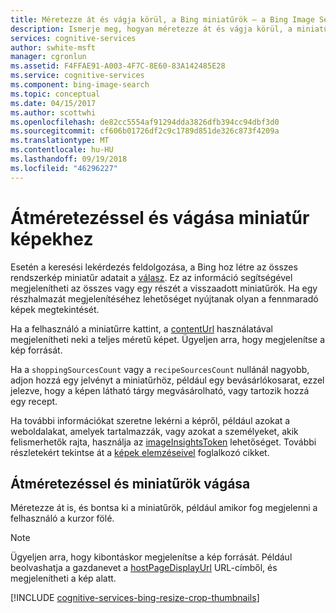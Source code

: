 ```yaml
---
title: Méretezze át és vágja körül, a Bing miniatűrök – a Bing Image Search API
description: Ismerje meg, hogyan méretezze át és vágja körül, a miniatűrök a, a Bing Image Search API-válasz tartalmazza.
services: cognitive-services
author: swhite-msft
manager: cgronlun
ms.assetid: F4FFAE91-A003-4F7C-8E60-83A142485E28
ms.service: cognitive-services
ms.component: bing-image-search
ms.topic: conceptual
ms.date: 04/15/2017
ms.author: scottwhi
ms.openlocfilehash: de82cc5554af91294dda3826dfb394cc94dbf3d0
ms.sourcegitcommit: cf606b01726df2c9c1789d851de326c873f4209a
ms.translationtype: MT
ms.contentlocale: hu-HU
ms.lasthandoff: 09/19/2018
ms.locfileid: "46296227"
---
```

# <a name="resizing-and-cropping-thumbnail-images"></a>Átméretezéssel és vágása miniatűr képekhez

Esetén a keresési lekérdezés feldolgozása, a Bing hoz létre az összes rendszerkép miniatűr adatait a [válasz](https://docs.microsoft.com/azure/cognitive-services/bing-image-search/concepts/bing-image-search-get-images#bing-image-search-response-format). Ez az információ segítségével megjelenítheti az összes vagy egy részét a visszaadott miniatűrök. Ha egy részhalmazát megjelenítéséhez lehetőséget nyújtanak olyan a fennmaradó képek megtekintését.


<!-- Removing image until we can replace it with a sanatized version.
![Expanded view of thumbnail image](../bing-web-search/media/cognitive-services-bing-web-api/bing-web-image-thumbnail-expansion.PNG)
-->

Ha a felhasználó a miniatűrre kattint, a [contentUrl](https://docs.microsoft.com/rest/api/cognitiveservices/bing-images-api-v7-reference#image-contenturl) használatával megjelenítheti neki a teljes méretű képet. Ügyeljen arra, hogy megjelenítse a kép forrását.

Ha a `shoppingSourcesCount` vagy a `recipeSourcesCount` nullánál nagyobb, adjon hozzá egy jelvényt a miniatűrhöz, például egy bevásárlókosarat, ezzel jelezve, hogy a képen látható tárgy megvásárolható, vagy tartozik hozzá egy recept.

<!-- this is a sanitized version but we're removing all images for now until everything is sanitized.
![Shopping sources badge](./media/cognitive-services-bing-images-api/bing-images-shopping-source.PNG)
-->

Ha további információkat szeretne lekérni a képről, például azokat a weboldalakat, amelyek tartalmazzák, vagy azokat a személyeket, akik felismerhetők rajta, használja az [imageInsightsToken](https://docs.microsoft.com/rest/api/cognitiveservices/bing-images-api-v7-reference#image-imageinsightstoken) lehetőséget. További részletekért tekintse át a [képek elemzéseivel](image-insights.md) foglalkozó cikket.

## <a name="resizing-and-cropping-thumbnails"></a>Átméretezéssel és miniatűrök vágása

Méretezze át is, és bontsa ki a miniatűrök, például amikor fog megjelenni a felhasználó a kurzor fölé.
> [!NOTE]
> Ügyeljen arra, hogy kibontáskor megjelenítse a kép forrását. Például beolvashatja a gazdanevet a [hostPageDisplayUrl](https://docs.microsoft.com/rest/api/cognitiveservices/bing-images-api-v7-reference#image-hostpagedisplayurl) URL-címből, és megjelenítheti a kép alatt.

[!INCLUDE [cognitive-services-bing-resize-crop-thumbnails](../../../includes/cognitive-services-bing-resize-crop-thumbnails.md)]

